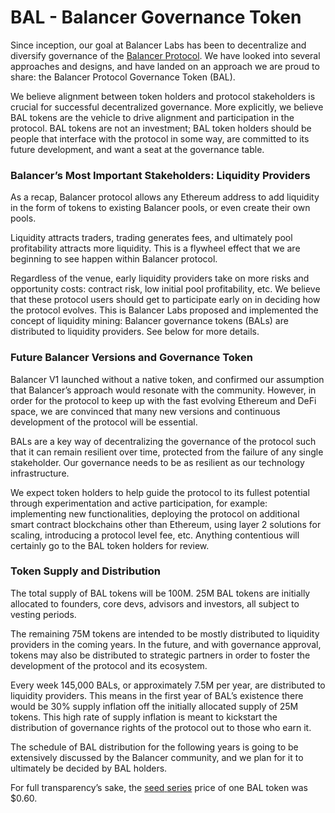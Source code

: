 # BAL - Balancer Governance Token

Since inception, our goal at Balancer Labs has been to decentralize and diversify governance of the [Balancer Protocol](http://balancer.finance/). We have looked into several approaches and designs, and have landed on an approach we are proud to share: the Balancer Protocol Governance Token \(BAL\).

We believe alignment between token holders and protocol stakeholders is crucial for successful decentralized governance. More explicitly, we believe BAL tokens are the vehicle to drive alignment and participation in the protocol. BAL tokens are not an investment; BAL token holders should be people that interface with the protocol in some way, are committed to its future development, and want a seat at the governance table.

### Balancer’s Most Important Stakeholders: Liquidity Providers <a id="6f3a"></a>

As a recap, Balancer protocol allows any Ethereum address to add liquidity in the form of tokens to existing Balancer pools, or even create their own pools.

Liquidity attracts traders, trading generates fees, and ultimately pool profitability attracts more liquidity. This is a flywheel effect that we are beginning to see happen within Balancer protocol.

Regardless of the venue, early liquidity providers take on more risks and opportunity costs: contract risk, low initial pool profitability, etc. We believe that these protocol users should get to participate early on in deciding how the protocol evolves. This is Balancer Labs proposed and implemented the concept of liquidity mining: Balancer governance tokens \(BALs\) are distributed to liquidity providers. See below for more details.

### Future Balancer Versions and Governance Token <a id="ffb5"></a>

Balancer V1 launched without a native token, and confirmed our assumption that Balancer’s approach would resonate with the community. However, in order for the protocol to keep up with the fast evolving Ethereum and DeFi space, we are convinced that many new versions and continuous development of the protocol will be essential.

BALs are a key way of decentralizing the governance of the protocol such that it can remain resilient over time, protected from the failure of any single stakeholder. Our governance needs to be as resilient as our technology infrastructure.

We expect token holders to help guide the protocol to its fullest potential through experimentation and active participation, for example: implementing new functionalities, deploying the protocol on additional smart contract blockchains other than Ethereum, using layer 2 solutions for scaling, introducing a protocol level fee, etc. Anything contentious will certainly go to the BAL token holders for review.

### Token Supply and Distribution <a id="14a8"></a>

The total supply of BAL tokens will be 100M. 25M BAL tokens are initially allocated to founders, core devs, advisors and investors, all subject to vesting periods.

The remaining 75M tokens are intended to be mostly distributed to liquidity providers in the coming years. In the future, and with governance approval, tokens may also be distributed to strategic partners in order to foster the development of the protocol and its ecosystem.

Every week 145,000 BALs, or approximately 7.5M per year, are distributed to liquidity providers. This means in the first year of BAL’s existence there would be 30% supply inflation off the initially allocated supply of 25M tokens. This high rate of supply inflation is meant to kickstart the distribution of governance rights of the protocol out to those who earn it.

The schedule of BAL distribution for the following years is going to be extensively discussed by the Balancer community, and we plan for it to ultimately be decided by BAL holders.

For full transparency’s sake, the [seed](https://medium.com/balancer-protocol/balancer-labs-raises-3m-to-supercharge-programmable-liquidity-8f1a42323c78)[ ](https://medium.com/balancer-protocol/balancer-labs-raises-3m-to-supercharge-programmable-liquidity-8f1a42323c78)[series](https://medium.com/balancer-protocol/balancer-labs-raises-3m-to-supercharge-programmable-liquidity-8f1a42323c78) price of one BAL token was $0.60.

